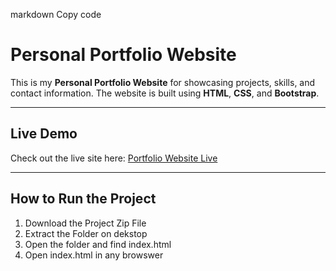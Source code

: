 
markdown
Copy code
# Personal Portfolio Website

This is my **Personal Portfolio Website** for showcasing projects, skills, and contact information. The website is built using **HTML**, **CSS**, and **Bootstrap**.

---

## Live Demo

Check out the live site here: [Portfolio Website Live](https://jasontrannn.github.io/CPSC349-Personal-Portfolio/)

---

## How to Run the Project

1. Download the Project Zip File
2. Extract the Folder on dekstop
3. Open the folder and find index.html
4. Open index.html in any browswer


